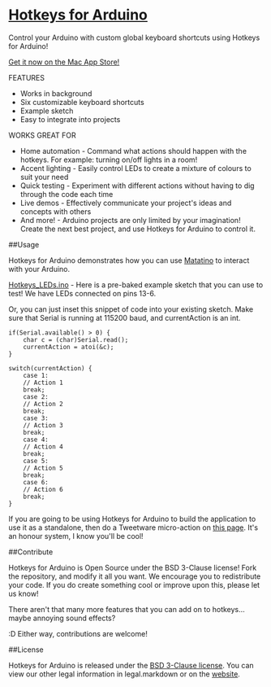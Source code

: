 [Hotkeys for Arduino](http://appsforarduino.com/hotkeys)
==================

Control your Arduino with custom global keyboard shortcuts using Hotkeys for Arduino!

[Get it now on the Mac App Store!](http://itunes.apple.com/us/app/hotkeys-for-arduino/id498494016?mt=12)


FEATURES

- Works in background
- Six customizable keyboard shortcuts
- Example sketch
- Easy to integrate into projects


WORKS GREAT FOR

- Home automation - Command what actions should happen with the hotkeys. For example: turning on/off lights in a room!
- Accent lighting - Easily control LEDs to create a mixture of colours to suit your need
- Quick testing - Experiment with different actions without having to dig through the code each time
- Live demos - Effectively communicate your project's ideas and concepts with others
- And more! - Arduino projects are only limited by your imagination! Create the next best project, and use Hotkeys for Arduino to control it.


##Usage

Hotkeys for Arduino demonstrates how you can use [Matatino](http://appsforarduino.com/matatino) to interact with your Arduino.

[Hotkeys_LEDs.ino](http://appsforarduino.com/hotkeys-dist/Hotkeys_LEDs.ino) - Here is a pre-baked example sketch that you can use to test! We have LEDs connected on pins 13-6.

Or, you can just inset this snippet of code into your existing sketch. Make sure that Serial is running at 115200 baud, and currentAction is an int.

	if(Serial.available() > 0) {
    	char c = (char)Serial.read();
    	currentAction = atoi(&c);
  	}
 
  	switch(currentAction) {
   		case 1:
      	// Action 1
      	break;
    	case 2:
      	// Action 2
      	break;
    	case 3:
      	// Action 3
      	break;
    	case 4:
      	// Action 4
      	break;
    	case 5:
      	// Action 5
      	break;
    	case 6:
      	// Action 6
      	break;
  	}

If you are going to be using Hotkeys for Arduino to build the application to use it as a standalone, then do a Tweetware micro-action on [this page](http://appsforarduino.com/hotkeys). It's an honour system, I know you'll be cool!


##Contribute

Hotkeys for Arduino is Open Source under the BSD 3-Clause license! Fork the repository, and modify it all you want. We encourage you to redistribute your code. If you do create something cool or improve upon this, please let us know!

There aren't that many more features that you can add on to hotkeys… maybe annoying sound effects?

:D Either way, contributions are welcome!


##License

Hotkeys for Arduino is released under the [BSD 3-Clause license](http://www.opensource.org/licenses/BSD-3-Clause). You can view our other legal information in legal.markdown or on the [website](http://appsforarduino.com/hotkeys).